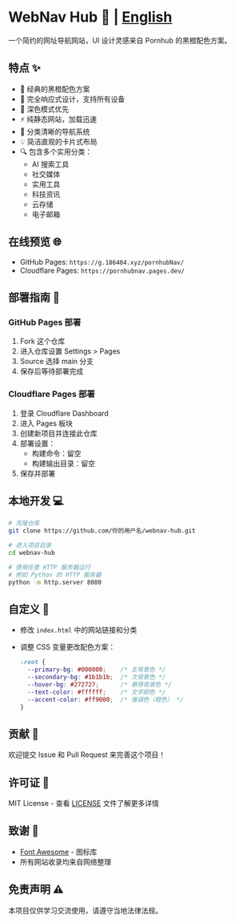 # WebNav Hub 🚀 | [English](README_EN.md)

一个简约的网址导航网站，UI 设计灵感来自 Pornhub 的黑橙配色方案。

## 特点 ✨

- 🎨 经典的黑橙配色方案
- 📱 完全响应式设计，支持所有设备
- 🌙 深色模式优先
- ⚡ 纯静态网站，加载迅速
- 🎯 分类清晰的导航系统
- 💡 简洁直观的卡片式布局
- 🔍 包含多个实用分类：
  - AI 搜索工具
  - 社交媒体
  - 实用工具
  - 科技资讯
  - 云存储
  - 电子邮箱

## 在线预览 🌐

- GitHub Pages: `https://g.186404.xyz/pornhubNav/`
- Cloudflare Pages: `https://pornhubnav.pages.dev/`

## 部署指南 🚀

### GitHub Pages 部署

1. Fork 这个仓库
2. 进入仓库设置 Settings > Pages
3. Source 选择 main 分支
4. 保存后等待部署完成

### Cloudflare Pages 部署

1. 登录 Cloudflare Dashboard
2. 进入 Pages 板块
3. 创建新项目并连接此仓库
4. 部署设置：
   - 构建命令：留空
   - 构建输出目录：留空
5. 保存并部署

## 本地开发 💻

```bash
# 克隆仓库
git clone https://github.com/你的用户名/webnav-hub.git

# 进入项目目录
cd webnav-hub

# 使用任意 HTTP 服务器运行
# 例如 Python 的 HTTP 服务器
python -m http.server 8080
```

## 自定义 🔧

- 修改 `index.html` 中的网站链接和分类
- 调整 CSS 变量更改配色方案：

  ```css
  :root {
    --primary-bg: #000000;    /* 主背景色 */
    --secondary-bg: #1b1b1b;  /* 次背景色 */
    --hover-bg: #272727;      /* 悬停背景色 */
    --text-color: #ffffff;    /* 文字颜色 */
    --accent-color: #ff9000;  /* 强调色（橙色） */
  }
  ```

## 贡献 🤝

欢迎提交 Issue 和 Pull Request 来完善这个项目！

## 许可证 📄

MIT License - 查看 [LICENSE](LICENSE) 文件了解更多详情

## 致谢 🙏

- [Font Awesome](https://fontawesome.com/) - 图标库
- 所有网站收录均来自网络整理

## 免责声明 ⚠️

本项目仅供学习交流使用，请遵守当地法律法规。

